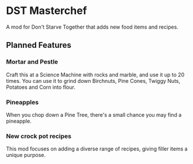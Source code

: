 # DST Masterchef
A mod for Don't Starve Together that adds new food items and recipes.

## Planned Features
### Mortar and Pestle
Craft this at a Science Machine with rocks and marble, and use it up to 20 times.
You can use it to grind down Birchnuts, Pine Cones, Twiggy Nuts, Potatoes and Corn into flour.

### Pineapples
When you chop down a Pine Tree, there's a small chance you may find a pineapple. 

### New crock pot recipes
This mod focuses on adding a diverse range of recipes, giving filler items a unique purpose.
